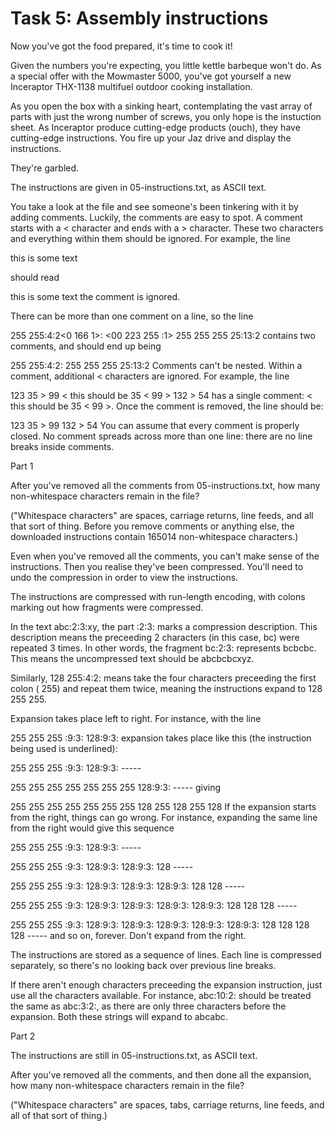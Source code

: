 # Task 5: Assembly instructions

Now you've got the food prepared, it's time to cook it!

Given the numbers you're expecting, you little kettle barbeque won't do. As a special offer with the Mowmaster 5000, you've got yourself a new Inceraptor THX-1138 multifuel outdoor cooking installation.

As you open the box with a sinking heart, contemplating the vast array of parts with just the wrong number of screws, you only hope is the instuction sheet. As Inceraptor produce cutting-edge products (ouch), they have cutting-edge instructions. You fire up your Jaz drive and display the instructions.

They're garbled.

The instructions are given in 05-instructions.txt, as ASCII text.

You take a look at the file and see someone's been tinkering with it by adding comments. Luckily, the comments are easy to spot. A comment starts with a < character and ends with a > character. These two characters and everything within them should be ignored. For example, the line

this is <a comment followed by>some text

should read

this is some text
the comment <a commment followed by> is ignored.

There can be more than one comment on a line, so the line

255 255:4:2<0 166  1>: <00  223 255 :1> 255 255 255 25:13:2
contains two comments, and should end up being

255 255:4:2:  255 255 255 25:13:2
Comments can't be nested. Within a comment, additional < characters are ignored. For example, the line

123 35 > 99 < this should be 35 < 99 > 132 > 54
has a single comment: < this should be 35 < 99 >. Once the comment is removed, the line should be:

123 35 > 99  132 > 54
You can assume that every comment is properly closed. No comment spreads across more than one line: there are no line breaks inside comments.

Part 1

After you've removed all the comments from 05-instructions.txt, how many non-whitespace characters remain in the file? 

("Whitespace characters" are spaces, carriage returns, line feeds, and all that sort of thing. Before you remove comments or anything else, the downloaded instructions contain 165014 non-whitespace characters.)


Even when you've removed all the comments, you can't make sense of the instructions. Then you realise they've been compressed. You'll need to undo the compression in order to view the instructions.

The instructions are compressed with run-length encoding, with colons marking out how fragments were compressed.

In the text abc:2:3:xy, the part :2:3: marks a compression description. This description means the preceeding 2 characters (in this case, bc) were repeated 3 times. In other words, the fragment bc:2:3: represents bcbcbc. This means the uncompressed text should be abcbcbcxyz.

Similarly, 128 255:4:2: means take the four characters preceeding the first colon ( 255) and repeat them twice, meaning the instructions expand to 128 255 255.

Expansion takes place left to right. For instance, with the line

255 255 255 :9:3: 128:9:3:
expansion takes place like this (the instruction being used is underlined):

255 255 255 :9:3: 128:9:3:
            -----

255 255 255  255 255  255 255  128:9:3:
                                  -----
giving

255 255 255  255 255  255 255  128 255  128 255  128
If the expansion starts from the right, things can go wrong. For instance, expanding the same line from the right would give this sequence

255 255 255 :9:3: 128:9:3:
                     -----
                     
255 255 255 :9:3: 128:9:3: 128:9:3: 128
                              -----
                              
255 255 255 :9:3: 128:9:3: 128:9:3: 128:9:3: 128 128
                                       -----
                                       
255 255 255 :9:3: 128:9:3: 128:9:3: 128:9:3: 128:9:3: 128 128 128
                                                -----
                                                
255 255 255 :9:3: 128:9:3: 128:9:3: 128:9:3: 128:9:3: 128:9:3: 128 128 128 128
                                                -----
and so on, forever. Don't expand from the right.

The instructions are stored as a sequence of lines. Each line is compressed separately, so there's no looking back over previous line breaks.

If there aren't enough characters preceeding the expansion instruction, just use all the characters available. For instance, abc:10:2: should be treated the same as abc:3:2:, as there are only three characters before the expansion. Both these strings will expand to abcabc.

Part 2

The instructions are still in 05-instructions.txt, as ASCII text. 

After you've removed all the comments, and then done all the expansion, how many non-whitespace characters remain in the file?

("Whitespace characters" are spaces, tabs, carriage returns, line feeds, and all of that sort of thing.)
